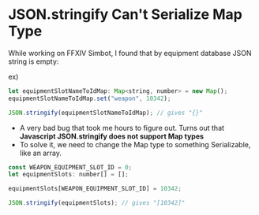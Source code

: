 # <Typescript> JSON.stringify Can't Serialize Map Type
While working on FFXIV Simbot, I found that by equipment database JSON string is empty:

ex) 
```javascript
let equipmentSlotNameToIdMap: Map<string, number> = new Map();
equipmentSlotNameToIdMap.set("weapon", 10342);

JSON.stringify(equipmentSlotNameToIdMap); // gives "{}"
```

* A very bad bug that took me hours to figure out. Turns out that **Javascript JSON.stringify does not support Map types**
* To solve it, we need to change the Map type to something Serializable, like an array.


```javascript
const WEAPON_EQUIPMENT_SLOT_ID = 0;
let equipmentSlots: number[] = [];

equipmentSlots[WEAPON_EQUIPMENT_SLOT_ID] = 10342;

JSON.stringify(equipmentSlots); // gives "[10342]"
```